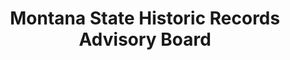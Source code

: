 ---
layout: repo
title: "Montana State Historic Records Advisory Board"
id: 16036
permalink: repos/16036/
---